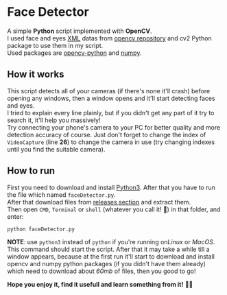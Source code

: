 # Face Detector
A simple **Python** script implemented with **OpenCV**.\
I used face and eyes [XML](https://en.wikipedia.org/wiki/XML) datas from [opencv repository](https://github.com/opencv/opencv) and cv2 Python package to use them in my script.\
Used packages are [opencv-python](https://pypi.org/project/opencv-python) and [numpy](https://pypi.org/project/numpy).

## How it works
This script detects all of your cameras (if there's none it'll crash) before opening any windows, then a window opens and it'll start detecting faces and eyes.\
I tried to explain every line plainly, but if you didn't get any part of it try to search it, it'll help you massively!\
Try connecting your phone's camera to your PC for better quality and more detection accuracy of course. Just don't forget to change the index of `VideoCapture` (line **26**) to change the camera in use (try changing indexes until you find the suitable camera).

## How to run
First you need to download and install [Python3](https://www.python.org). After that you have to run the file which named `faceDetector.py`.\
After that download files from [releases section](https://github.com/mehrshaad/Face_Detector/releases) and extract them.\
Then open `CMD`, `Terminal` or `shell` (whatever you call it! 🙂) in that folder, and enter:
```sh
python faceDetector.py
```
**NOTE**: use `python3` instead of `python` if you're running on*Linux* or *MacOS*.\
This command should start the script. After that it may take a while till a window appears, because at the first run it'll start to download and install opencv and numpy python packages (if you didn't have them already) which need to download about *60mb* of files, then you good to go!

**Hope you enjoy it, find it usefull and learn something from it!** 👍🏼
